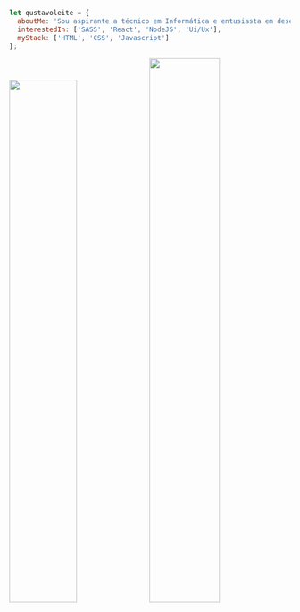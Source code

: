 ```javascript
let qustavoleite = {
  aboutMe: 'Sou aspirante a técnico em Informática e entusiasta em desenvolvimento Front-end.',
  interestedIn: ['SASS', 'React', 'NodeJS', 'Ui/Ux'],
  myStack: ['HTML', 'CSS', 'Javascript']
};
```
<img width="49%" src="https://github-readme-stats.vercel.app/api/top-langs?username=qustavoleite&show_icons=true&locale=en&layout=compact&theme=dark&hide_border=true"/> <img width="50%" src="https://github-readme-stats.vercel.app/api?username=qustavoleite&show_icons=true&theme=dark&hide_border=true"/>

<!--<a href = "mailto:"><img src="https://img.shields.io/badge/-Gmail-%23333?style=for-the-badge&logo=gmail&logoColor=white" target="_blank"></a> <a href="https://www.linkedin.com/in/qustavoleite/" target="_blank"><img src="https://img.shields.io/badge/-LinkedIn-%230077B5?style=for-the-badge&logo=linkedin&logoColor=white"></a>-->
